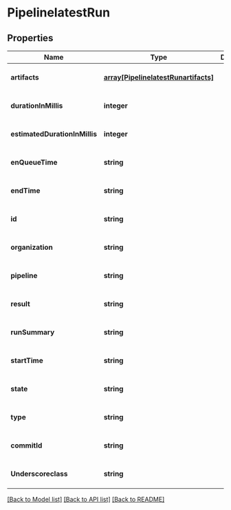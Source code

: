 # PipelinelatestRun

## Properties
Name | Type | Description | Notes
------------ | ------------- | ------------- | -------------
**artifacts** | [**array[PipelinelatestRunartifacts]**](PipelinelatestRunartifacts.md) |  | [optional] [default to null]
**durationInMillis** | **integer** |  | [optional] [default to null]
**estimatedDurationInMillis** | **integer** |  | [optional] [default to null]
**enQueueTime** | **string** |  | [optional] [default to null]
**endTime** | **string** |  | [optional] [default to null]
**id** | **string** |  | [optional] [default to null]
**organization** | **string** |  | [optional] [default to null]
**pipeline** | **string** |  | [optional] [default to null]
**result** | **string** |  | [optional] [default to null]
**runSummary** | **string** |  | [optional] [default to null]
**startTime** | **string** |  | [optional] [default to null]
**state** | **string** |  | [optional] [default to null]
**type** | **string** |  | [optional] [default to null]
**commitId** | **string** |  | [optional] [default to null]
**Underscoreclass** | **string** |  | [optional] [default to null]

[[Back to Model list]](../README.md#documentation-for-models) [[Back to API list]](../README.md#documentation-for-api-endpoints) [[Back to README]](../README.md)


